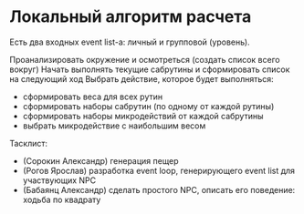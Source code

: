 # Локальный алгоритм расчета

Есть два входных event list-а: личный и групповой (уровень).

Проанализировать окружение и осмотреться (создать список всего вокруг)
Начать выполнять текущие сабрутины и сформировать список на следующий ход
Выбрать действие, которое будет выполняться:
 * сформировать веса для всех рутин
 * сформировать наборы сабрутин (по одному от каждой рутины)
 * сформировать наборы микродействий от каждой сабрутины
 * выбрать микродействие с наибольшим весом


Тасклист:
 * (Сорокин <tehsapper> Александр) генерация пещер
 * (Рогов <???> Ярослав) разработка event loop, генерирующего event list для участвующих NPC
 * (Бабаянц <reisse> Александр) сделать простого NPC, описать его поведение: ходьба по квадрату

